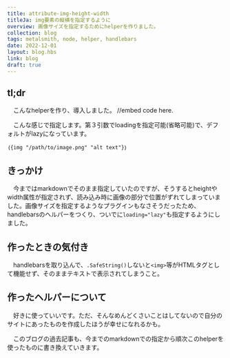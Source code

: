```yaml
---
title: attribute-img-height-width
titleJa: img要素の縦横を指定するように
overview: 画像サイズを指定するためにhelperを作りました。
collection: blog
tags: metalsmith, node, helper, handlebars
date: 2022-12-01
layout: blog.hbs
link: blog
draft: true
---
```


## tl;dr
　こんなhelperを作り、導入しました。
//embed code here.

　こんな感じで指定します。第３引数でloadingを指定可能(省略可能)で、デフォルトがlazyになっています。
```
｛{img "/path/to/image.png" "alt text"}｝
```

## きっかけ
　今まではmarkdownでそのまま指定していたのですが、そうするとheightやwidth属性が指定されず、読み込み時に画像の部分で位置がずれてしまっていました。画像サイズを指定するようなプラグインもなさそうだったため、handlebarsのヘルパーをつくり、ついでに`loading="lazy"`も指定するようにしました。

## 作ったときの気付き
　handlebarsを取り込んで、`.SafeString()`しないと`<img>`等がHTMLタグとして機能せず、そのままテキストで表示されてしまうこと。

## 作ったヘルパーについて
　好きに使っていいです。ただ、そんなめんどくさいことはしてないので自分のサイトにあったものを作成したほうが幸せになれるかも。

　このブログの過去記事も、今までのmarkdownでの指定から順次このhelperを使ったものに書き換えていきます。

